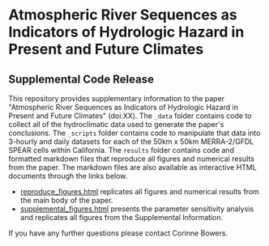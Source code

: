 # Atmospheric River Sequences as Indicators of Hydrologic Hazard in Present and Future Climates

## Supplemental Code Release

This repository provides supplementary information to the paper "Atmospheric River Sequences as Indicators of Hydrologic Hazard in Present and Future Climates" (doi:XX). 
The `_data` folder contains code to collect all of the hydroclimatic data used to generate the paper's conclusions.
The `_scripts` folder contains code to manipulate that data into 3-hourly and daily datasets for each of the 50km x 50km MERRA-2/GFDL SPEAR cells within California. 
The `results` folder contains code and formatted markdown files that reproduce all figures and numerical results from the paper.
The markdown files are also available as interactive HTML documents through the links below.

* [reproduce_figures.html](https://corinnebowers.github.io/reproduce_figures.html) replicates all figures and numerical results from the main body of the paper.
* [supplemental_figures.html]() presents the parameter sensitivity analysis and replicates all figures from the Supplemental Information.

If you have any further questions please contact Corinne Bowers. 

